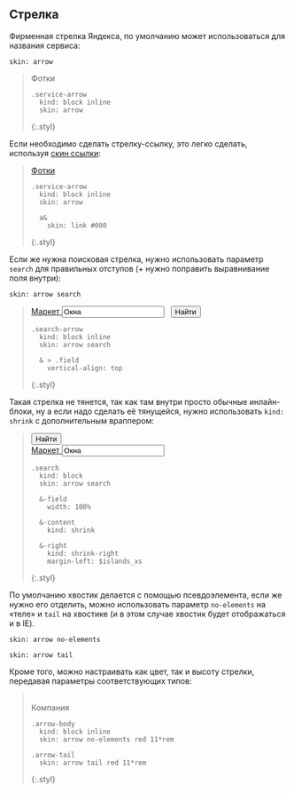 ---
---

## Стрелка

Фирменная стрелка Яндекса, по умолчанию может использоваться для названия сервиса:

    skin: arrow

> <div>
>   <div class="service-arrow">
>       Фотки
>   </div>
> </div>
>
>     .service-arrow
>       kind: block inline
>       skin: arrow
> {:.styl}

Если необходимо сделать стрелку-ссылку, это легко сделать, используя [скин ссылки](#skin-islands-link):

> <div>
>   <a class="service-arrow" href="#x">
>       Фотки
>   </a>
> </div>
>
>     .service-arrow
>       kind: block inline
>       skin: arrow
>
>       a&
>         skin: link #000
> {:.styl}

Если же нужна поисковая стрелка, нужно использовать параметр `search` для правильных отступов (+ нужно поправить выравнивание поля внутри):

    skin: arrow search

> <div>
>   <div class="search-arrow">
>     <label class="field">
>       <a class="field-label" href="#x">
>           Маркет
>       </a>
>       <span class="field-content">
>           <input class="input-controller" type="text" value="Окна">
>           <span class="input-view">&nbsp;</span>
>       </span>
>     </label>
>     <button class="button" type="button">
>         <span class="button-content">Найти</span>
>     </button>
>   </div>
> </div>
>
>     .search-arrow
>       kind: block inline
>       skin: arrow search
>
>       & > .field
>         vertical-align: top
> {:.styl}

Такая стрелка не тянется, так как там внутри просто обычные инлайн-блоки, ну а если надо сделать её тянущейся, нужно использовать `kind: shrink` с дополнительным враппером:

> <div class="search">
>   <button class="button search-right" type="button" tabindex="2">
>       <span class="button-content">Найти</span>
>   </button>
>   <div class="search-content">
>     <label class="search-field field">
>       <a class="field-label" href="#x">
>           Маркет
>       </a>
>       <span class="field-content">
>           <input class="input-controller" type="text" value="Окна" tabindex="1">
>           <span class="input-view">&nbsp;</span>
>       </span>
>     </label>
>   </div>
> </div>
>
>     .search
>       kind: block
>       skin: arrow search
>
>       &-field
>         width: 100%
>
>       &-content
>         kind: shrink
>
>       &-right
>         kind: shrink-right
>         margin-left: $islands_xs
> {:.styl}

По умолчанию хвостик делается с помощью псевдоэлемента, если же нужно его отделить, можно использовать параметр `no-elements` на «теле» и `tail` на хвостике (и в этом случае хвостик будет отображаться и в IE).

    skin: arrow no-elements

    skin: arrow tail

Кроме того, можно настраивать как цвет, так и высоту стрелки, передавая параметры соответствующих типов:

> <div>
>   <div class="arrow-body">
>     <div class="arrow-tail">&nbsp;</div>
>       Компания
>   </div>
> </div>
>
>     .arrow-body
>       kind: block inline
>       skin: arrow no-elements red 11*rem
>
>     .arrow-tail
>       skin: arrow tail red 11*rem
> {:.styl}
